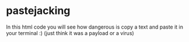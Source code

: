 # pastejacking
In this html code you will see how dangerous is copy a text and paste it in your terminal :) (just think it was a payload or a virus)
